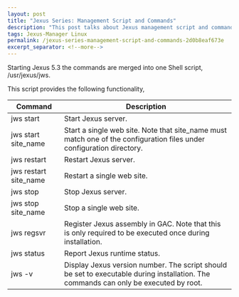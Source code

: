 ```yaml
---
layout: post
title: "Jexus Series: Management Script and Commands"
description: "This post talks about Jexus management script and commands."
tags: Jexus-Manager Linux
permalink: /jexus-series-management-script-and-commands-2d0b8eaf673e
excerpt_separator: <!--more-->
---
```

Starting Jexus 5.3 the commands are merged into one Shell script, /usr/jexus/jws.
<!--more-->

This script provides the following functionality,

| Command | Description |
| ------- | ----------- |
| jws start | Start Jexus server. |
| jws start site_name | Start a single web site. Note that site_name must match one of the configuration files under configuration directory. |
| jws restart | Restart Jexus server. |
| jws restart site_name | Restart a single web site. |
| jws stop | Stop Jexus server. |
| jws stop site_name | Stop a single web site. |
| jws regsvr | Register Jexus assembly in GAC. Note that this is only required to be executed once during installation. |
| jws status | Report Jexus runtime status. |
| jws -v | Display Jexus version number. The script should be set to executable during installation. The commands can only be executed by root. |
